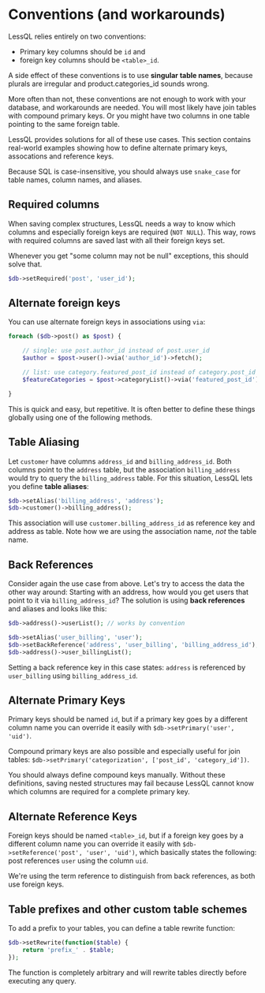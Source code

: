 # Conventions (and workarounds)

LessQL relies entirely on two conventions:

- Primary key columns should be `id` and
- foreign key columns should be `<table>_id`.

A side effect of these conventions is to use **singular table names**, because plurals are irregular and product.categories_id sounds wrong.

More often than not, these conventions are not enough to work with your database, and workarounds are needed. You will most likely have join tables with compound primary keys. Or you might have two columns in one table pointing to the same foreign table.

LessQL provides solutions for all of these use cases. This section contains real-world examples showing how to define alternate primary keys, assocations and reference keys.

Because SQL is case-insensitive, you should always use `snake_case` for table names, column names, and aliases.

## Required columns

When saving complex structures, LessQL needs a way to know which columns and especially foreign keys are required (`NOT NULL`). This way, rows with required columns are saved last with all their foreign keys set.

Whenever you get "some column may not be null" exceptions, this should solve that.

```php
$db->setRequired('post', 'user_id');
```

## Alternate foreign keys

You can use alternate foreign keys in associations using `via`:

```php
foreach ($db->post() as $post) {

    // single: use post.author_id instead of post.user_id
    $author = $post->user()->via('author_id')->fetch();

    // list: use category.featured_post_id instead of category.post_id
    $featureCategories = $post->categoryList()->via('featured_post_id');

}
```

This is quick and easy, but repetitive. It is often better to define these things globally using one of the following methods.

## Table Aliasing

Let `customer` have columns `address_id` and `billing_address_id`. Both columns point to the `address` table, but the association `billing_address` would try to query the `billing_address` table. For this situation, LessQL lets you define **table aliases**:

```php
$db->setAlias('billing_address', 'address');
$db->customer()->billing_address();
```

This association will use `customer.billing_address_id` as reference key and address as table. Note how we are using the association name, *not* the table name.

## Back References

Consider again the use case from above. Let's try to access the data the other way around: Starting with an address, how would you get users that point to it via `billing_address_id`? The solution is using **back references** and aliases and looks like this:

```php
$db->address()->userList(); // works by convention

$db->setAlias('user_billing', 'user');
$db->setBackReference('address', 'user_billing', 'billing_address_id');
$db->address()->user_billingList();
```

Setting a back reference key in this case states: `address` is referenced by `user_billing` using `billing_address_id`.

## Alternate Primary Keys

Primary keys should be named `id`, but if a primary key goes by a different column name you can override it easily with `$db->setPrimary('user', 'uid')`.

Compound primary keys are also possible and especially useful for join tables: `$db->setPrimary('categorization', ['post_id', 'category_id'])`.

You should always define compound keys manually. Without these definitions, saving nested structures may fail because LessQL cannot know which columns are required for a complete primary key.

## Alternate Reference Keys

Foreign keys should be named `<table>_id`, but if a foreign key goes by a different column name you can override it easily with `$db->setReference('post', 'user', 'uid')`, which basically states the following: post references `user` using the column `uid`.

We're using the term reference to distinguish from back references, as both use foreign keys.

## Table prefixes and other custom table schemes

To add a prefix to your tables, you can define a table rewrite function:

```php
$db->setRewrite(function($table) {
    return 'prefix_' . $table;
});
```

The function is completely arbitrary and will rewrite tables directly before executing any query.
